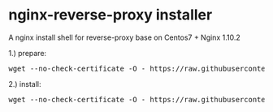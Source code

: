 # nginx-reverse-proxy installer
A nginx install shell for reverse-proxy base on Centos7 + Nginx 1.10.2

1.) prepare:

<pre>
wget --no-check-certificate -O - https://raw.githubusercontent.com/jun283/nginx-reverse-proxy/master/prepare.sh | sh
</pre>

2.) install:

<pre>
wget --no-check-certificate -O - https://raw.githubusercontent.com/jun283/nginx-reverse-proxy/master/install.sh | sh
</pre>
